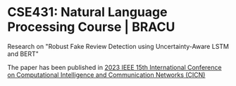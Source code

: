 # CSE431: Natural Language Processing Course | BRACU
Research on "Robust Fake Review Detection using Uncertainty-Aware LSTM and BERT"

The paper has been published in [2023 IEEE 15th International Conference on Computational Intelligence and Communication Networks (CICN)](10.1109/CICN59264.2023.10402342)

